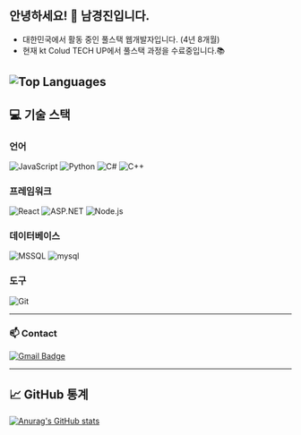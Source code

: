 ## 안녕하세요! 👋 남경진입니다.
- 대한민국에서 활동 중인 풀스택 웹개발자입니다. (4년 8개월)
- 현재 kt Colud TECH UP에서 풀스택 과정을 수료중입니다.📚
  
![Top Languages](https://github-readme-stats.vercel.app/api/top-langs/?username=nkj06&layout=compact&theme=radical)
---

## 💻 **기술 스택**
### 언어
![JavaScript](https://img.shields.io/badge/-JavaScript-F7DF1E?style=flat-square&logo=javascript&logoColor=white)
![Python](https://img.shields.io/badge/-Python-3776AB?style=flat-square&logo=python&logoColor=white)
![C#](https://img.shields.io/badge/-CSharp-A8B9CC?style=flat-square&logo=C&logoColor=white)
![C++](https://img.shields.io/badge/-C++-00599C?style=flat-square&logo=cplusplus&logoColor=white)

### 프레임워크
![React](https://img.shields.io/badge/-React-61DAFB?style=flat-square&logo=react&logoColor=white)
![ASP.NET](https://img.shields.io/badge/-ASP.NET-5C2D91?style=flat-square&logo=asp.net&logoColor=white)
![Node.js](https://img.shields.io/badge/-Node.js-339933?style=flat-square&logo=node.js&logoColor=white)

### 데이터베이스
![MSSQL](https://img.shields.io/badge/-MSSQL-CC2927?style=flat-square&logo=microsoft-sql-server&logoColor=white)
![mysql](https://img.shields.io/badge/-mysql-4479A1?style=flat-square&logo=mysql&logoColor=white)

### 도구
![Git](https://img.shields.io/badge/-Git-F05032?style=flat-square&logo=Git&logoColor=white)

---

### 📫 Contact
[![Gmail Badge](https://img.shields.io/badge/Gmail-d14836?style=flat-square&logo=Gmail&logoColor=white&link=mailto:nkj960610@gmail.com)](nkj960610@gmail.com)

---

## 📈 **GitHub 통계**
[![Anurag's GitHub stats](https://github-readme-stats.vercel.app/api?username=nkj06&show_icons=true&theme=onedark)](https://github.com/anuraghazra/github-readme-stats)

<!-- [![Portfolio](https://img.shields.io/badge/-Portfolio-000000?style=flat-square&logo=github&logoColor=white)](https://yourportfolio.com) -->


<!--
**nkj06/nkj06** is a ✨ _special_ ✨ repository because its `README.md` (this file) appears on your GitHub profile.

Here are some ideas to get you started:

- 🔭 I’m currently working on ...
- 🌱 I’m currently learning ...
- 👯 I’m looking to collaborate on ...
- 🤔 I’m looking for help with ...
- 💬 Ask me about ...
- 📫 How to reach me: ...
- 😄 Pronouns: ...
- ⚡ Fun fact: ...
-->
